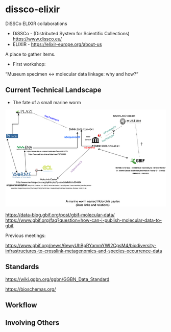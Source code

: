 # dissco-elixir
DiSSCo ELIXIR collaborations

* DiSSCo - (Distributed System for Scientific Collections) https://www.dissco.eu/
* ELIXIR - https://elixir-europe.org/about-us

A place to gather items. 

* First workshop: 

“Museum specimen <-> molecular data linkage: why and how?” 


## Current Technical Landscape 

* The fate of a small marine worm

![holorchis castex](holorchis-castex.png)


https://data-blog.gbif.org/post/gbif-molecular-data/
https://www.gbif.org/faq?question=how-can-i-publish-molecular-data-to-gbif


Previous meetings: 

https://www.gbif.org/news/6ewyUhBpRYammYWI2CgsM4/biodiversity-infrastructures-to-crosslink-metagenomics-and-species-occurrence-data

## Standards 

https://wiki.ggbn.org/ggbn/GGBN_Data_Standard


https://bioschemas.org/


## Workflow 


## Involving Others
